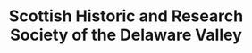 ---
layout: repo
title: "Scottish Historic and Research Society of the Delaware Valley"
id: 13104
permalink: repos/13104/
---